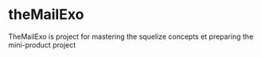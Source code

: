 # theMailExo
TheMailExo is project for mastering the squelize concepts et preparing the mini-product project
